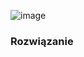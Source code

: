 ![image](https://user-images.githubusercontent.com/11476062/62821410-aa57ec00-bb74-11e9-822c-7bd152255001.png)
### Rozwiązanie

